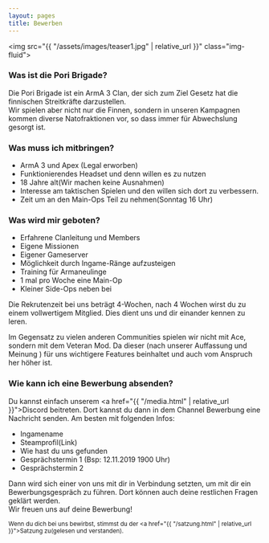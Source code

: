 ```yaml
---
layout: pages
title: Bewerben
---
```


<img src="{{ "/assets/images/teaser1.jpg" | relative_url }}" class="img-fluid">
    
### Was ist die Pori Brigade?

Die Pori Brigade ist ein ArmA 3 Clan, der sich zum Ziel Gesetz hat die finnischen Streitkräfte darzustellen.   
Wir spielen aber nicht nur die Finnen, sondern in unseren Kampagnen kommen diverse Natofraktionen vor, so dass immer für Abwechslung gesorgt ist.   

### Was muss ich mitbringen?

* ArmA 3 und Apex (Legal erworben)
* Funktionierendes Headset und denn willen es zu nutzen
* 18 Jahre alt(Wir machen keine Ausnahmen)
* Interesse am taktischen Spielen und den willen sich dort zu verbessern.
* Zeit um an den Main-Ops Teil zu nehmen(Sonntag 16 Uhr)

### Was wird mir geboten?

* Erfahrene Clanleitung und Members
* Eigene Missionen
* Eigener Gameserver
* Möglichkeit durch Ingame-Ränge aufzusteigen
* Training für Armaneulinge
* 1 mal pro Woche eine Main-Op
* Kleiner Side-Ops neben bei

Die Rekrutenzeit bei uns beträgt 4-Wochen, nach 4 Wochen wirst du zu einem vollwertigem Mitglied. Dies dient uns und dir einander kennen zu leren.

Im Gegensatz zu vielen anderen Communities spielen wir nicht mit Ace, sondern mit dem Veteran Mod.
Da dieser (nach unserer Auffassung und Meinung ) für uns wichtigere Features beinhaltet und auch vom Anspruch her höher ist.

### Wie kann ich eine Bewerbung absenden?

Du kannst einfach unserem <a href="{{ "/media.html" | relative_url }}">Discord</a> beitreten. Dort kannst du dann in dem Channel Bewerbung eine Nachricht senden. Am besten mit folgenden Infos:

* Ingamename
* Steamprofil(Link) 
* Wie hast du uns gefunden
* Gesprächstermin 1 (Bsp: 12.11.2019 1900 Uhr)
* Gesprächstermin 2 

Dann wird sich einer von uns mit dir in Verbindung setzten, um mit dir ein Bewerbungsgespräch zu führen.
Dort können auch deine restlichen Fragen geklärt werden.   
Wir freuen uns auf deine Bewerbung!

<sup>Wenn du dich bei uns bewirbst, stimmst du der <a href="{{ "/satzung.html" | relative_url }}">Satzung</a> zu(gelesen und verstanden).</sup>